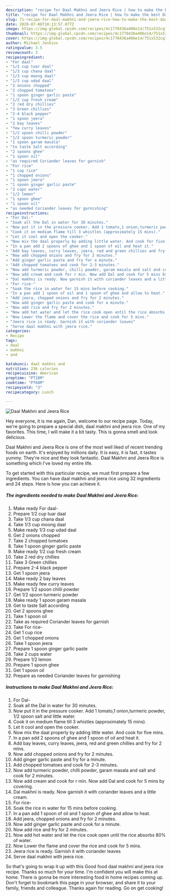 ```yaml
---
description: "recipe for Daal Makhni and Jeera Rice | how to make the best Daal Makhni and Jeera Rice"
title: "recipe for Daal Makhni and Jeera Rice | how to make the best Daal Makhni and Jeera Rice"
slug: 71-recipe-for-daal-makhni-and-jeera-rice-how-to-make-the-best-daal-makhni-and-jeera-rice
date: 2020-07-06T10:13:57.077Z
image: https://img-global.cpcdn.com/recipes/4c1778436a406e14/751x532cq70/daal-makhni-and-jeera-rice-recipe-main-photo.jpg
thumbnail: https://img-global.cpcdn.com/recipes/4c1778436a406e14/751x532cq70/daal-makhni-and-jeera-rice-recipe-main-photo.jpg
cover: https://img-global.cpcdn.com/recipes/4c1778436a406e14/751x532cq70/daal-makhni-and-jeera-rice-recipe-main-photo.jpg
author: Michael Jenkins
ratingvalue: 3.5
reviewcount: 3
recipeingredient:
- "For daal"
- "1/2 cup tuar daal"
- "1/3 cup chana daal"
- "1/3 cup moong daal"
- "1/3 cup udad daal"
- "2 onions chopped"
- "2 chopped tomatoes"
- "1 spoon ginger garlic paste"
- "1/2 cup fresh cream"
- "2 red dry chillies"
- "3 Green chillies"
- "2-4 black pepper"
- "1 spoon jeera"
- "2 bay leaves"
- "few curry leaves"
- "1/2 spoon chilli powder"
- "1/2 spoon turmeric powder"
- "1 spoon garam masala"
- "to taste Salt according"
- "2 spoons ghee"
- "1 spoon oil"
- "as required Coriander leaves for garnish"
- "For rice"
- "1 cup rice"
- "1 chopped onions"
- "1 spoon jeera"
- "1 spoon ginger garlic paste"
- "2 cups water"
- "1/2 lemon"
- "1 spoon ghee"
- "1 spoon oil"
- "as needed Coriander leaves for garnishing"
recipeinstructions:
- "For Dal-"
- "Soak all the Dal in water for 30 minutes."
- "Now put it in the pressure cooker. Add 1 tomato,1 onion,turmeric powder, 1/2 spoon salt and little water."
- "Cook it on medium flame till 3 whistles (approximately 15 mins)."
- "Let it cool and open the cooker."
- "Now mix the daal properly by adding little water. And cook for five mins."
- "In a pan add 2 spoons of ghee and 1 spoon of oil and heat it."
- "Add bay leaves, curry leaves, jeera, red and green chillies and fry for 2 mins."
- "Now add chopped onions and fry for 2 minutes."
- "Add ginger garlic paste and fry for a minute."
- "Add chopped tomatoes and cook for 2-3 minutes."
- "Now add turmeric powder, chilli powder, garam masala and salt and cook for 2 minutes."
- "Now add cream and cook for r min. Now add Dal and cook for 5 mins by covering."
- "Dal makhni is ready. Now garnish it with coriander leaves and a little cream."
- "For rice-"
- "Soak the rice in water for 15 mins before cooking."
- "In a pan add 1 spoon of oil and 1 spoon of ghee and allow to heat."
- "Add jeera, chopped onions and fry for 2 minutes."
- "Now add ginger garlic paste and cook for a minute."
- "Now add rice and fry for 2 minutes."
- "Now add hot water and let the rice cook open until the rice absorbs 80% of water."
- "Now Lower the flame and cover the rice and cook for 5 mins."
- "Jeera rice is ready. Garnish it with coriander leaves"
- "Serve daal makhni with jeera rice."
categories:
- Recipe
tags:
- daal
- makhni
- and

katakunci: daal makhni and 
nutrition: 236 calories
recipecuisine: American
preptime: "PT18M"
cooktime: "PT60M"
recipeyield: "3"
recipecategory: Lunch

---
```



![Daal Makhni and Jeera Rice](https://img-global.cpcdn.com/recipes/4c1778436a406e14/751x532cq70/daal-makhni-and-jeera-rice-recipe-main-photo.jpg)

Hey everyone, it is me again, Dan, welcome to our recipe page. Today, we're going to prepare a special dish, daal makhni and jeera rice. One of my favorites. This time, I will make it a bit tasty. This is gonna smell and look delicious.



Daal Makhni and Jeera Rice is one of the most well liked of recent trending foods on earth. It's enjoyed by millions daily. It is easy, it is fast, it tastes yummy. They're nice and they look fantastic. Daal Makhni and Jeera Rice is something which I've loved my entire life.


To get started with this particular recipe, we must first prepare a few ingredients. You can have daal makhni and jeera rice using 32 ingredients and 24 steps. Here is how you can achieve it.

<!--inarticleads1-->

##### The ingredients needed to make Daal Makhni and Jeera Rice:

1. Make ready For daal-
1. Prepare 1/2 cup tuar daal
1. Take 1/3 cup chana daal
1. Take 1/3 cup moong daal
1. Make ready 1/3 cup udad daal
1. Get 2 onions chopped
1. Take 2 chopped tomatoes
1. Take 1 spoon ginger garlic paste
1. Make ready 1/2 cup fresh cream
1. Take 2 red dry chillies
1. Take 3 Green chillies
1. Prepare 2-4 black pepper
1. Get 1 spoon jeera
1. Make ready 2 bay leaves
1. Make ready few curry leaves
1. Prepare 1/2 spoon chilli powder
1. Get 1/2 spoon turmeric powder
1. Make ready 1 spoon garam masala
1. Get to taste Salt according
1. Get 2 spoons ghee
1. Take 1 spoon oil
1. Take as required Coriander leaves for garnish
1. Take For rice-
1. Get 1 cup rice
1. Get 1 chopped onions
1. Take 1 spoon jeera
1. Prepare 1 spoon ginger garlic paste
1. Take 2 cups water
1. Prepare 1/2 lemon
1. Prepare 1 spoon ghee
1. Get 1 spoon oil
1. Prepare as needed Coriander leaves for garnishing




<!--inarticleads2-->

##### Instructions to make Daal Makhni and Jeera Rice:

1. For Dal-
1. Soak all the Dal in water for 30 minutes.
1. Now put it in the pressure cooker. Add 1 tomato,1 onion,turmeric powder, 1/2 spoon salt and little water.
1. Cook it on medium flame till 3 whistles (approximately 15 mins).
1. Let it cool and open the cooker.
1. Now mix the daal properly by adding little water. And cook for five mins.
1. In a pan add 2 spoons of ghee and 1 spoon of oil and heat it.
1. Add bay leaves, curry leaves, jeera, red and green chillies and fry for 2 mins.
1. Now add chopped onions and fry for 2 minutes.
1. Add ginger garlic paste and fry for a minute.
1. Add chopped tomatoes and cook for 2-3 minutes.
1. Now add turmeric powder, chilli powder, garam masala and salt and cook for 2 minutes.
1. Now add cream and cook for r min. Now add Dal and cook for 5 mins by covering.
1. Dal makhni is ready. Now garnish it with coriander leaves and a little cream.
1. For rice-
1. Soak the rice in water for 15 mins before cooking.
1. In a pan add 1 spoon of oil and 1 spoon of ghee and allow to heat.
1. Add jeera, chopped onions and fry for 2 minutes.
1. Now add ginger garlic paste and cook for a minute.
1. Now add rice and fry for 2 minutes.
1. Now add hot water and let the rice cook open until the rice absorbs 80% of water.
1. Now Lower the flame and cover the rice and cook for 5 mins.
1. Jeera rice is ready. Garnish it with coriander leaves
1. Serve daal makhni with jeera rice.




So that's going to wrap it up with this Good food daal makhni and jeera rice recipe. Thanks so much for your time. I'm confident you will make this at home. There is gonna be more interesting food in home recipes coming up. Don't forget to bookmark this page in your browser, and share it to your family, friends and colleague. Thanks again for reading. Go on get cooking!
